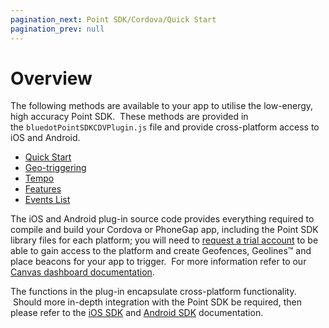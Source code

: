 ```yaml
---
pagination_next: Point SDK/Cordova/Quick Start
pagination_prev: null
---
```

Overview
=======================

The following methods are available to your app to utilise the low-energy, high accuracy Point SDK.  These methods are provided in the `bluedotPointSDKCDVPlugin.js` file and provide cross-platform access to iOS and Android.

*   [Quick Start](./Quick%20Start.md)
*   [Geo-triggering](./Geo-triggering.md)
*   [Tempo](./Tempo.md)
*   [Features](./Features.md)
*   [Events List](./Events%20List.md)

The iOS and Android plug-in source code provides everything required to compile and build your Cordova or PhoneGap app, including the Point SDK library files for each platform; you will need to [request a trial account](https://bluedot.io/contact-us/) to be able to gain access to the platform and create Geofences, Geolines™ and place beacons for your app to trigger.  For more information refer to our [Canvas dashboard documentation](../../Canvas/Overview.md).

The functions in the plug-in encapsulate cross-platform functionality.  Should more in-depth integration with the Point SDK be required, then please refer to the [iOS SDK](../../Point%20SDK/iOS/Overview.md) and [Android SDK](../../Point%20SDK/Android/Overview.md) documentation.
